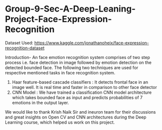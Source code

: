 # Group-9-Sec-A-Deep-Leaning-Project-Face-Expression-Recognition
Dataset Used: https://www.kaggle.com/jonathanoheix/face-expression-recognition-dataset

Introduction-
An face emotion recognition system comprises of two step process i.e. face detection in image followed by emotion detection on the detected bounded face. 
The following two techniques are used for respective mentioned tasks in face recognition system.

1. Haar feature-based cascade classifiers : It detects frontal face in an image well. It is real time and faster in comparison to other face detector
2. CNN Model : We have trained a classification CNN model architecture which takes bounded face as input and predicts probabilities of 7 emotions in the output layer.

We would like to thank Krish Naik Sir and ineuron team for their discussions and great insights on Open CV and CNN architectures during the Deep Learning course, which helped us 
work on this project.
